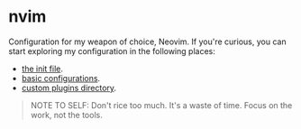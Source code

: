 # nvim

Configuration for my weapon of choice, Neovim. If you're curious, you can start exploring my 
configuration in the following places:
- [the init file](./.config/nvim/init.lua).
- [basic configurations](./.config/nvim/plugin/).
- [custom plugins directory](./.config/nvim/lua/custom/plugins/).

> NOTE TO SELF: Don't rice too much. It's a waste of time. Focus on the work, not the tools.
